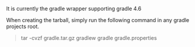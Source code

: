 It is currently the gradle wrapper supporting gradle 4.6

When creating the tarball, simply run the following command in any gradle projects root.

> tar -cvzf gradle.tar.gz gradlew gradle gradle.properties

